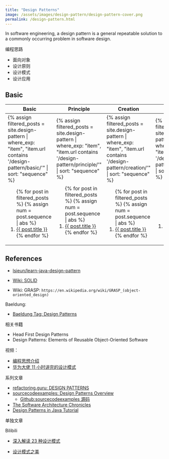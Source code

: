 ```yaml
---
title: "Design Patterns"
image: /assets/images/design-pattern/design-pattern-cover.png
permalink: /design-pattern.html
---
```


In software engineering, a design pattern is a general repeatable solution
to a commonly occurring problem in software design.

编程思路

- 面向对象
- 设计原则
- 设计模式
- 设计应用

## Basic

<table>
    <thead>
    <tr>
        <th>Basic</th>
        <th>Principle</th>
        <th>Creation</th>
        <th>Structure</th>
        <th>Behavior</th>
    </tr>
    </thead>
    <tbody>
    <tr>
        <td>
{%
assign filtered_posts = site.design-pattern |
where_exp: "item", "item.url contains '/design-pattern/basic/'" |
sort: "sequence"
%}
<ol>
    {% for post in filtered_posts %}
    {% assign num = post.sequence | abs %}
    <li>
        <a href="{{ post.url }}">{{ post.title }}</a>
    </li>
    {% endfor %}
</ol>
        </td>
        <td>
{%
assign filtered_posts = site.design-pattern |
where_exp: "item", "item.url contains '/design-pattern/principle/'" |
sort: "sequence"
%}
<ol>
    {% for post in filtered_posts %}
    {% assign num = post.sequence | abs %}
    <li>
        <a href="{{ post.url }}">{{ post.title }}</a>
    </li>
    {% endfor %}
</ol>
        </td>
        <td>
{%
assign filtered_posts = site.design-pattern |
where_exp: "item", "item.url contains '/design-pattern/creation/'" |
sort: "sequence"
%}
<ol>
    {% for post in filtered_posts %}
    {% assign num = post.sequence | abs %}
    <li>
        <a href="{{ post.url }}">{{ post.title }}</a>
    </li>
    {% endfor %}
</ol>
        </td>
        <td>
{%
assign filtered_posts = site.design-pattern |
where_exp: "item", "item.url contains '/design-pattern/structure/'" |
sort: "sequence"
%}
<ol>
    {% for post in filtered_posts %}
    {% assign num = post.sequence | abs %}
    <li>
        <a href="{{ post.url }}">{{ post.title }}</a>
    </li>
    {% endfor %}
</ol>
        </td>
        <td>
{%
assign filtered_posts = site.design-pattern |
where_exp: "item", "item.url contains '/design-pattern/behavior/'" |
sort: "sequence"
%}
<ol>
    {% for post in filtered_posts %}
    {% assign num = post.sequence | abs %}
    <li>
        <a href="{{ post.url }}">{{ post.title }}</a>
    </li>
    {% endfor %}
</ol>
        </td>
    </tr>
    </tbody>
</table>

## References

- [lsieun/learn-java-design-pattern](https://github.com/lsieun/learn-java-design-pattern)

- [Wiki: SOLID](https://en.wikipedia.org/wiki/SOLID)
- Wiki: GRASP: `https://en.wikipedia.org/wiki/GRASP_(object-oriented_design)`

Baeldung:

- [Baeldung Tag: Design Patterns](https://www.baeldung.com/cs/tag/design-patterns)

相关书籍

- Head First Design Patterns
- Design Patterns: Elements of Reusable Object-Oriented Software

视频：

- [编程思想介绍](https://www.bilibili.com/video/BV1Xv4y1T7by/)
- [华为大佬 11 小时讲完的设计模式](https://www.bilibili.com/video/BV17W4y1X74R)

系列文章

- [refactoring.guru: DESIGN PATTERNS](https://refactoring.guru/design-patterns)
- [sourcecodeexamples: Design Patterns Overview](https://www.sourcecodeexamples.net/2017/12/design-patterns-overview.html)
    - [Github:sourcecodeexamples 源码](https://github.com/RameshMF/gof-java-design-patterns)
- [The Software Architecture Chronicles](https://herbertograca.com/2017/07/03/the-software-architecture-chronicles/)
- [Design Patterns in Java Tutorial](https://www.tutorialspoint.com/design_pattern/index.htm)

单独文章

Bilibili

- [深入解读 23 种设计模式](https://www.bilibili.com/video/BV1fR4y1N74H)

- [设计模式之美](https://github.com/jianglinyang8/beauty-of-design-pattern)
